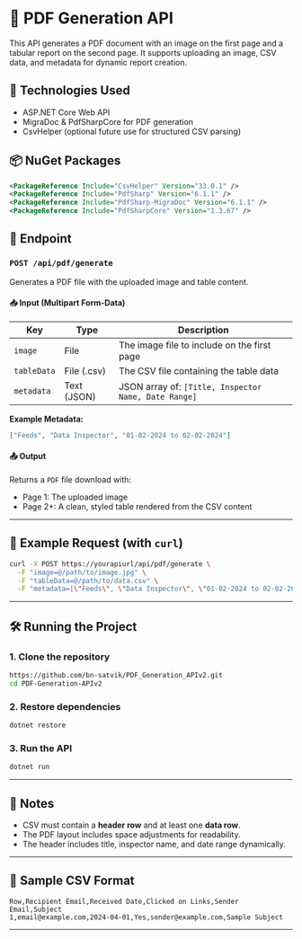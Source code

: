 
# 📄 PDF Generation API

This API generates a PDF document with an image on the first page and a tabular report on the second page. It supports uploading an image, CSV data, and metadata for dynamic report creation.

## 🔧 Technologies Used

- ASP.NET Core Web API
- MigraDoc & PdfSharpCore for PDF generation
- CsvHelper (optional future use for structured CSV parsing)

## 📦 NuGet Packages

```xml
<PackageReference Include="CsvHelper" Version="33.0.1" />
<PackageReference Include="PdfSharp" Version="6.1.1" />
<PackageReference Include="PdfSharp-MigraDoc" Version="6.1.1" />
<PackageReference Include="PdfSharpCore" Version="1.3.67" />
````

## 🚀 Endpoint

### `POST /api/pdf/generate`

Generates a PDF file with the uploaded image and table content.

#### 📥 Input (Multipart Form-Data)

| Key         | Type        | Description                                          |
| ----------- | ----------- | ---------------------------------------------------- |
| `image`     | File        | The image file to include on the first page          |
| `tableData` | File (.csv) | The CSV file containing the table data               |
| `metadata`  | Text (JSON) | JSON array of: `[Title, Inspector Name, Date Range]` |

**Example Metadata:**

```json
["Feeds", "Data Inspector", "01-02-2024 to 02-02-2024"]
```

#### 📤 Output

Returns a `PDF` file download with:

* Page 1: The uploaded image
* Page 2+: A clean, styled table rendered from the CSV content

---

## 📌 Example Request (with `curl`)

```bash
curl -X POST https://yourapiurl/api/pdf/generate \
  -F "image=@/path/to/image.jpg" \
  -F "tableData=@/path/to/data.csv" \
  -F "metadata=[\"Feeds\", \"Data Inspector\", \"01-02-2024 to 02-02-2024\"]"
```

---

## 🛠 Running the Project

### 1. Clone the repository

```bash
https://github.com/bn-satvik/PDF_Generation_APIv2.git
cd PDF-Generation-APIv2
```

### 2. Restore dependencies

```bash
dotnet restore
```

### 3. Run the API

```bash
dotnet run
```

---

## 📝 Notes

* CSV must contain a **header row** and at least one **data row**.
* The PDF layout includes space adjustments for readability.
* The header includes title, inspector name, and date range dynamically.

---

## 📂 Sample CSV Format

```csv
Row,Recipient Email,Received Date,Clicked on Links,Sender Email,Subject
1,email@example.com,2024-04-01,Yes,sender@example.com,Sample Subject
```

---
